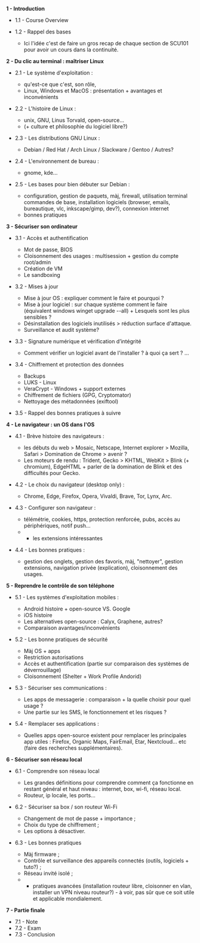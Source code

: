 


**1 - Introduction** 

- 1.1 - Course Overview

- 1.2 - Rappel des bases
	- Ici l'idée c'est de faire un gros recap de chaque section de SCU101 pour avoir un cours dans la continuité.


**2 - Du clic au terminal : maîtriser Linux**

- 2.1 - Le système d'exploitation : 
	- qu'est-ce que c'est, son rôle, 
	- Linux, Windows et MacOS : présentation + avantages et inconvénients

- 2.2 - L'histoire de Linux :
	- unix, GNU, Linus Torvald, open-source... 
	- (+ culture et philosophie du logiciel libre?)

- 2.3 - Les distributions GNU Linux : 
	- Debian / Red Hat / Arch Linux / Slackware / Gentoo / Autres?

- 2.4 - L'environnement de bureau : 
	- gnome, kde...

- 2.5 - Les bases pour bien débuter sur Debian : 
	- configuration, gestion de paquets, màj, firewall, utilisation terminal commandes de base, installation logiciels (browser, emails, bureautique, vlc, inkscape/gimp, dev?), connexion internet
	- bonnes pratiques


**3 - Sécuriser son ordinateur** 

- 3.1 - Accès et authentification
	- Mot de passe, BIOS
	- Cloisonnement des usages : multisession + gestion du compte root/admin
	- Création de VM
	- Le sandboxing

- 3.2 - Mises à jour
	- Mise à jour OS : expliquer comment le faire et pourquoi ?
	- Mise à jour logiciel : sur chaque système comment le faire (équivalent windows winget upgrade --all) + Lesquels sont les plus sensibles ?
	- Désinstallation des logiciels inutilisés > réduction surface d'attaque.
	- Surveillance et audit système?

- 3.3 - Signature numérique et vérification d’intégrité
	- Comment vérifier un logiciel avant de l'installer ? à quoi ça sert ? ...

- 3.4 - Chiffrement et protection des données
	- Backups
	- LUKS - Linux
	- VeraCrypt - Windows + support externes
	- Chiffrement de fichiers (GPG, Cryptomator)
	- Nettoyage des métadonnées (exiftool)

- 3.5 - Rappel des bonnes pratiques à suivre


**4 - Le navigateur : un OS dans l'OS**

- 4.1 - Brève histoire des navigateurs : 
	- les débuts du web > Mosaic, Netscape, Internet explorer > Mozilla, Safari > Domination de Chrome > avenir ?
	- Les moteurs de rendu : Trident, Gecko > KHTML, WebKit > Blink (+ chromium), EdgeHTML + parler de la domination de Blink et des difficultés pour Gecko.

- 4.2 - Le choix du navigateur (desktop only) : 
	- Chrome, Edge, Firefox, Opera, Vivaldi, Brave, Tor, Lynx, Arc.

- 4.3 - Configurer son navigateur :
	- télémétrie, cookies, https, protection renforcée, pubs, accès au périphériques, notif push...
	- + les extensions intéressantes

- 4.4 - Les bonnes pratiques : 
	- gestion des onglets, gestion des favoris, màj, "nettoyer", gestion extensions, navigation privée (explication), cloisonnement des usages.


**5 - Reprendre le contrôle de son téléphone** 

- 5.1 - Les systèmes d'exploitation mobiles :
	- Android histoire + open-source VS. Google
	- iOS histoire
	- Les alternatives open-source : Calyx, Graphene, autres?
	- Comparaison avantages/inconvénients

- 5.2 - Les bonne pratiques de sécurité
	- Màj OS + apps
	- Restriction autorisations
	- Accès et authentification (partie sur comparaison des systèmes de déverrouillage)
	- Cloisonnement (Shelter + Work Profile Andorid)

- 5.3 - Sécuriser ses communications :
	- Les apps de messagerie : comparaison + la quelle choisir pour quel usage ?
	- Une partie sur les SMS, le fonctionnement et les risques ?

- 5.4 - Remplacer ses applications :
	- Quelles apps open-source existent pour remplacer les principales app utiles : Firefox, Organic Maps, FairEmail, Etar, Nextcloud... etc (faire des recherches supplémentaires).


**6 - Sécuriser son réseau local**

- 6.1 - Comprendre son réseau local
	- Les grandes définitions pour comprendre comment ça fonctionne en restant général et haut niveau : internet, box, wi-fi, réseau local.
	- Routeur, ip locale, les ports...

- 6.2 - Sécuriser sa box / son routeur Wi-Fi
	- Changement de mot de passe + importance ;
	- Choix du type de chiffrement ;
	- Les options à désactiver.

- 6.3 - Les bonnes pratiques
	- Màj firmware ;
	- Contrôle et surveillance des appareils connectés (outils, logiciels + tuto?) ;
	- Réseau invité isolé ;
	- + pratiques avancées (installation routeur libre, cloisonner en vlan, installer un VPN niveau routeur?) - à voir, pas sûr que ce soit utile et applicable mondialement.


**7 - Partie finale** 
- 7.1 - Note
- 7.2 - Exam
- 7.3 - Conclusion